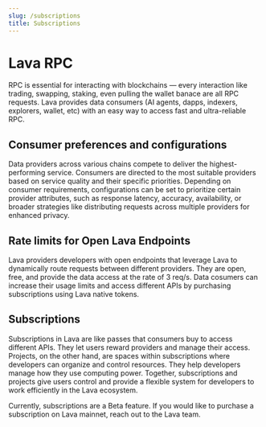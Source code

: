 ```yaml
---
slug: /subscriptions
title: Subscriptions
---
```

# Lava RPC
RPC is essential for interacting with blockchains — every interaction like trading, swapping, staking, even pulling the wallet banace are all RPC requests. Lava provides data consumers (AI agents, dapps, indexers, explorers, wallet, etc) with an easy way to access fast and ultra-reliable RPC.


## Consumer preferences and configurations
Data providers across various chains compete to deliver the highest-performing service. Consumers are directed to the most suitable providers based on service quality and their specific priorities. Depending on consumer requirements, configurations can be set to prioritize certain provider attributes, such as response latency, accuracy, availability, or broader strategies like distributing requests across multiple providers for enhanced privacy.



## Rate limits for Open Lava Endpoints
Lava providers developers with open endpoints that leverage Lava to dynamically route requests between different providers. They are open, free, and provide the data access at the rate of 3 req/s. 
Data cosumers can increase their usage limits and access different APIs by purchasing subscriptions using Lava native tokens.



## Subscriptions
Subscriptions in Lava are like passes that consumers buy to access different APIs. They let users reward providers and manage their access. Projects, on the other hand, are spaces within subscriptions where developers can organize and control resources. They help developers manage how they use computing power. Together, subscriptions and projects give users control and provide a flexible system for developers to work efficiently in the Lava ecosystem. 

Currently, subscriptions are a Beta feature. If you would like to purchase a subscription on Lava mainnet, reach out to the Lava team.







